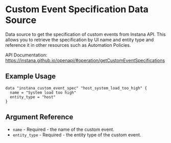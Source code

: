 # Custom Event Specification Data Source

Data source to get the specification of custom events from Instana API. This allows you to retrieve the specification
by UI name and entity type and reference it in other resources such as Automation Policies.

API Documentation: <https://instana.github.io/openapi/#operation/getCustomEventSpecifications>

## Example Usage

```hcl
data "instana_custom_event_spec" "host_system_load_too_high" {
  name = "System load too high"
  entity_type = "host"
}
```

## Argument Reference

* `name` - Required - the name of the custom event.
* `entity_type` - Required - the entity type of the custom event.

